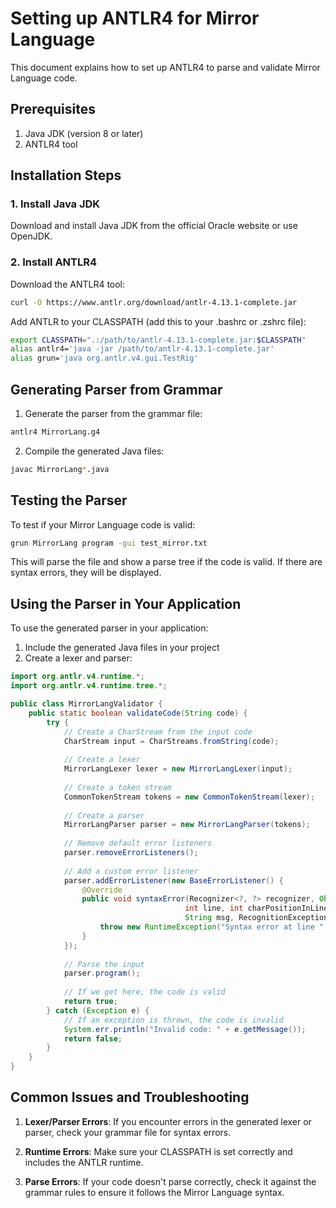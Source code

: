 # Setting up ANTLR4 for Mirror Language

This document explains how to set up ANTLR4 to parse and validate Mirror Language code.

## Prerequisites

1. Java JDK (version 8 or later)
2. ANTLR4 tool

## Installation Steps

### 1. Install Java JDK

Download and install Java JDK from the official Oracle website or use OpenJDK.

### 2. Install ANTLR4

Download the ANTLR4 tool:

```bash
curl -O https://www.antlr.org/download/antlr-4.13.1-complete.jar
```

Add ANTLR to your CLASSPATH (add this to your .bashrc or .zshrc file):

```bash
export CLASSPATH=".:/path/to/antlr-4.13.1-complete.jar:$CLASSPATH"
alias antlr4='java -jar /path/to/antlr-4.13.1-complete.jar'
alias grun='java org.antlr.v4.gui.TestRig'
```

## Generating Parser from Grammar

1. Generate the parser from the grammar file:

```bash
antlr4 MirrorLang.g4
```

2. Compile the generated Java files:

```bash
javac MirrorLang*.java
```

## Testing the Parser

To test if your Mirror Language code is valid:

```bash
grun MirrorLang program -gui test_mirror.txt
```

This will parse the file and show a parse tree if the code is valid. If there are syntax errors, they will be displayed.

## Using the Parser in Your Application

To use the generated parser in your application:

1. Include the generated Java files in your project
2. Create a lexer and parser:

```java
import org.antlr.v4.runtime.*;
import org.antlr.v4.runtime.tree.*;

public class MirrorLangValidator {
    public static boolean validateCode(String code) {
        try {
            // Create a CharStream from the input code
            CharStream input = CharStreams.fromString(code);
            
            // Create a lexer
            MirrorLangLexer lexer = new MirrorLangLexer(input);
            
            // Create a token stream
            CommonTokenStream tokens = new CommonTokenStream(lexer);
            
            // Create a parser
            MirrorLangParser parser = new MirrorLangParser(tokens);
            
            // Remove default error listeners
            parser.removeErrorListeners();
            
            // Add a custom error listener
            parser.addErrorListener(new BaseErrorListener() {
                @Override
                public void syntaxError(Recognizer<?, ?> recognizer, Object offendingSymbol, 
                                       int line, int charPositionInLine, 
                                       String msg, RecognitionException e) {
                    throw new RuntimeException("Syntax error at line " + line + ":" + charPositionInLine + " - " + msg);
                }
            });
            
            // Parse the input
            parser.program();
            
            // If we get here, the code is valid
            return true;
        } catch (Exception e) {
            // If an exception is thrown, the code is invalid
            System.err.println("Invalid code: " + e.getMessage());
            return false;
        }
    }
}
```

## Common Issues and Troubleshooting

1. **Lexer/Parser Errors**: If you encounter errors in the generated lexer or parser, check your grammar file for syntax errors.

2. **Runtime Errors**: Make sure your CLASSPATH is set correctly and includes the ANTLR runtime.

3. **Parse Errors**: If your code doesn't parse correctly, check it against the grammar rules to ensure it follows the Mirror Language syntax.
